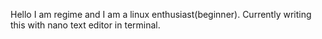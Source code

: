 Hello I am regime and I am a linux enthusiast(beginner). Currently writing this with nano text editor in terminal.
